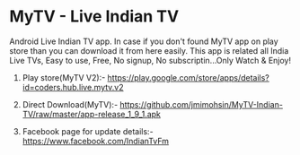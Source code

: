 # MyTV - Live Indian TV
Android Live Indian TV app. In case if you don't found MyTV app on play store than you can download it from here easily. This app is related all India Live TVs, Easy to use, Free, No signup, No subscriptin...Only Watch & Enjoy!


1. Play store(MyTV V2):- https://play.google.com/store/apps/details?id=coders.hub.live.mytv.v2

2. Direct Download(MyTV):- https://github.com/jmimohsin/MyTV-Indian-TV/raw/master/app-release_1_9_1.apk

3. Facebook page for update details:- https://www.facebook.com/IndianTvFm
